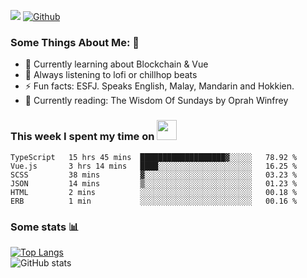 ![](https://visitor-badge.laobi.icu/badge?page_id=seanho96.seanho96)
[![Github](https://img.shields.io/github/followers/seanho96?label=Follow&style=social)](https://github.com/seanho96)

### Some Things About Me: 👋
- 🌱 Currently learning about Blockchain & Vue
- :musical_note: Always listening to lofi or chillhop beats
- :zap: Fun facts: ESFJ. Speaks English, Malay, Mandarin and Hokkien.
- :book: Currently reading: The Wisdom Of Sundays by Oprah Winfrey

### This week I spent my time on <img src="https://media.giphy.com/media/SvQzkTQb3ZwKcj1QTO/giphy.gif" width="32">

<!--START_SECTION:waka-->

```text
TypeScript   15 hrs 45 mins  ███████████████████▓░░░░░   78.92 %
Vue.js       3 hrs 14 mins   ████░░░░░░░░░░░░░░░░░░░░░   16.25 %
SCSS         38 mins         ▓░░░░░░░░░░░░░░░░░░░░░░░░   03.23 %
JSON         14 mins         ▒░░░░░░░░░░░░░░░░░░░░░░░░   01.23 %
HTML         2 mins          ░░░░░░░░░░░░░░░░░░░░░░░░░   00.18 %
ERB          1 min           ░░░░░░░░░░░░░░░░░░░░░░░░░   00.16 %
```

<!--END_SECTION:waka-->

### Some stats 📊

[![Top Langs](https://github-readme-stats.vercel.app/api/top-langs/?username=seanho96&layout=compact&theme=graywhite)](https://github.com/anuraghazra/github-readme-stats)
<br/>
![GitHub stats](https://github-readme-stats.vercel.app/api?username=seanho96&show_icons=true&theme=graywhite)

